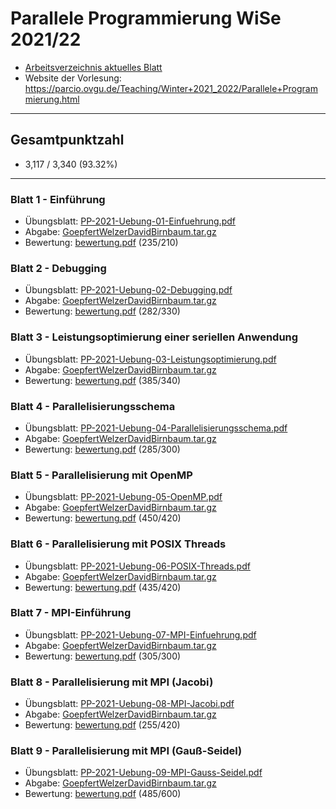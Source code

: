 # Parallele Programmierung WiSe 2021/22
- [Arbeitsverzeichnis aktuelles Blatt](https://github.com/birne420/parcio-2021g4/tree/main/blatt_9)
- Website der Vorlesung: https://parcio.ovgu.de/Teaching/Winter+2021_2022/Parallele+Programmierung.html
---
## Gesamtpunktzahl
- 3,117 / 3,340 (93.32%)
---
### Blatt 1 - Einführung
- Übungsblatt: [PP-2021-Uebung-01-Einfuehrung.pdf](https://github.com/birne420/parcio-2021g4/blob/main/aufgaben/PP-2021-Uebung-01-Einfuehrung.pdf?raw=true)
- Abgabe: [GoepfertWelzerDavidBirnbaum.tar.gz](https://github.com/birne420/parcio-2021g4/blob/main/blatt_1/_abgabe/GoepfertWelzerDavidBirnbaum.tar.gz?raw=true)
- Bewertung: [bewertung.pdf](https://github.com/birne420/parcio-2021g4/blob/main/blatt_1/_abgabe/bewertung.pdf?raw=true) (235/210)
### Blatt 2 - Debugging
- Übungsblatt: [PP-2021-Uebung-02-Debugging.pdf](https://github.com/birne420/parcio-2021g4/blob/main/aufgaben/PP-2021-Uebung-02-Debugging.pdf?raw=true)
- Abgabe: [GoepfertWelzerDavidBirnbaum.tar.gz](https://github.com/birne420/parcio-2021g4/blob/main/blatt_2/_abgabe/GoepfertWelzerDavidBirnbaum.tar.gz?raw=true)
- Bewertung: [bewertung.pdf](https://github.com/birne420/parcio-2021g4/blob/main/blatt_2/_abgabe/bewertung.pdf?raw=true) (282/330)
### Blatt 3 - Leistungsoptimierung einer seriellen Anwendung
- Übungsblatt: [PP-2021-Uebung-03-Leistungsoptimierung.pdf](https://github.com/birne420/parcio-2021g4/blob/main/aufgaben/PP-2021-Uebung-03-Leistungsoptimierung.pdf?raw=true)
- Abgabe: [GoepfertWelzerDavidBirnbaum.tar.gz](https://github.com/birne420/parcio-2021g4/blob/main/blatt_3/_abgabe/GoepfertWelzerDavidBirnbaum.tar.gz?raw=true)
- Bewertung: [bewertung.pdf](https://github.com/birne420/parcio-2021g4/blob/main/blatt_3/_abgabe/bewertung.pdf?raw=true) (385/340)
### Blatt 4 - Parallelisierungsschema
- Übungsblatt: [PP-2021-Uebung-04-Parallelisierungsschema.pdf](https://github.com/birne420/parcio-2021g4/blob/main/aufgaben/PP-2021-Uebung-04-Parallelisierungsschema.pdf?raw=true)
- Abgabe: [GoepfertWelzerDavidBirnbaum.tar.gz](https://github.com/birne420/parcio-2021g4/blob/main/blatt_4/_abgabe/GoepfertWelzerDavidBirnbaum.tar.gz?raw=true)
- Bewertung: [bewertung.pdf](https://github.com/birne420/parcio-2021g4/blob/main/blatt_4/_abgabe/bewertung.pdf?raw=true) (285/300)
### Blatt 5 - Parallelisierung mit OpenMP
- Übungsblatt: [PP-2021-Uebung-05-OpenMP.pdf](https://github.com/birne420/parcio-2021g4/blob/main/aufgaben/PP-2021-Uebung-05-OpenMP.pdf?raw=true)
- Abgabe: [GoepfertWelzerDavidBirnbaum.tar.gz](https://github.com/birne420/parcio-2021g4/blob/main/blatt_5/_abgabe/GoepfertWelzerDavidBirnbaum.tar.gz?raw=true)
- Bewertung: [bewertung.pdf](https://github.com/birne420/parcio-2021g4/blob/main/blatt_5/_abgabe/bewertung.pdf?raw=true) (450/420)
### Blatt 6 - Parallelisierung mit POSIX Threads
- Übungsblatt: [PP-2021-Uebung-06-POSIX-Threads.pdf](https://github.com/birne420/parcio-2021g4/blob/main/aufgaben/PP-2021-Uebung-06-POSIX-Threads.pdf?raw=true)
- Abgabe: [GoepfertWelzerDavidBirnbaum.tar.gz](https://github.com/birne420/parcio-2021g4/blob/main/blatt_6/_abgabe/GoepfertWelzerDavidBirnbaum.tar.gz?raw=true)
- Bewertung: [bewertung.pdf](https://github.com/birne420/parcio-2021g4/blob/main/blatt_6/_abgabe/bewertung.pdf?raw=true) (435/420)
### Blatt 7 - MPI-Einführung
- Übungsblatt: [PP-2021-Uebung-07-MPI-Einfuehrung.pdf](https://github.com/birne420/parcio-2021g4/blob/main/aufgaben/PP-2021-Uebung-07-MPI-Einfuehrung.pdf?raw=true)
- Abgabe: [GoepfertWelzerDavidBirnbaum.tar.gz](https://github.com/birne420/parcio-2021g4/blob/main/blatt_7/_abgabe/GoepfertWelzerDavidBirnbaum.tar.gz?raw=true)
- Bewertung: [bewertung.pdf](https://github.com/birne420/parcio-2021g4/blob/main/blatt_7/_abgabe/bewertung.pdf?raw=true) (305/300)
### Blatt 8 - Parallelisierung mit MPI (Jacobi)
- Übungsblatt: [PP-2021-Uebung-08-MPI-Jacobi.pdf](https://github.com/birne420/parcio-2021g4/blob/main/aufgaben/PP-2021-Uebung-08-MPI-Jacobi.pdf?raw=true)
- Abgabe: [GoepfertWelzerDavidBirnbaum.tar.gz](https://github.com/birne420/parcio-2021g4/blob/main/blatt_8/_abgabe/GoepfertWelzerDavidBirnbaum.tar.gz?raw=true)
- Bewertung: [bewertung.pdf](https://github.com/birne420/parcio-2021g4/blob/main/blatt_8/_abgabe/bewertung.pdf?raw=true) (255/420)
### Blatt 9 - Parallelisierung mit MPI (Gauß-Seidel)
- Übungsblatt: [PP-2021-Uebung-09-MPI-Gauss-Seidel.pdf](https://github.com/birne420/parcio-2021g4/blob/main/aufgaben/PP-2021-Uebung-09-MPI-Gauss-Seidel.pdf?raw=true)
- Abgabe: [GoepfertWelzerDavidBirnbaum.tar.gz](https://github.com/birne420/parcio-2021g4/blob/main/blatt_9/_abgabe/GoepfertWelzerDavidBirnbaum.tar.gz?raw=true)
- Bewertung: [bewertung.pdf](https://github.com/birne420/parcio-2021g4/blob/main/blatt_9/_abgabe/bewertung.pdf?raw=true) (485/600)
